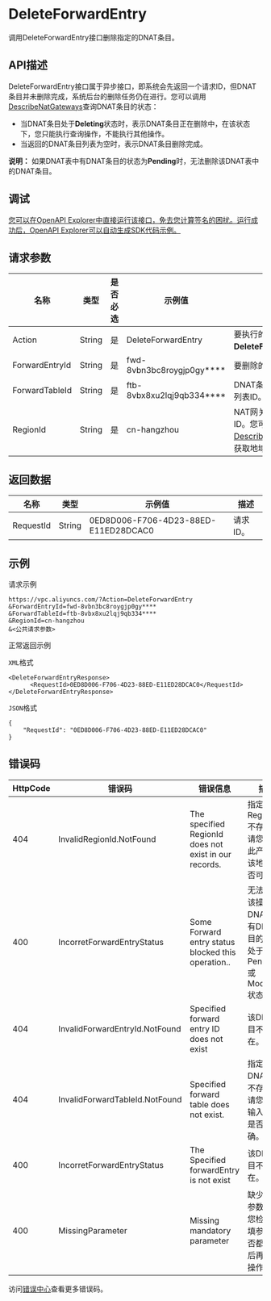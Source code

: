 # DeleteForwardEntry

调用DeleteForwardEntry接口删除指定的DNAT条目。

## API描述

DeleteForwardEntry接口属于异步接口，即系统会先返回一个请求ID，但DNAT条目并未删除完成，系统后台的删除任务仍在进行。您可以调用[DescribeNatGateways](~~36054~~)查询DNAT条目的状态：

-   当DNAT条目处于**Deleting**状态时，表示DNAT条目正在删除中，在该状态下，您只能执行查询操作，不能执行其他操作。
-   当返回的DNAT条目列表为空时，表示DNAT条目删除完成。

**说明：** 如果DNAT表中有DNAT条目的状态为**Pending**时，无法删除该DNAT表中的DNAT条目。

## 调试

[您可以在OpenAPI Explorer中直接运行该接口，免去您计算签名的困扰。运行成功后，OpenAPI Explorer可以自动生成SDK代码示例。](https://api.aliyun.com/#product=Vpc&api=DeleteForwardEntry&type=RPC&version=2016-04-28)

## 请求参数

|名称|类型|是否必选|示例值|描述|
|--|--|----|---|--|
|Action|String|是|DeleteForwardEntry|要执行的操作，取值：**DeleteForwardEntry**。 |
|ForwardEntryId|String|是|fwd-8vbn3bc8roygjp0gy\*\*\*\*|要删除的DNAT条目ID。 |
|ForwardTableId|String|是|ftb-8vbx8xu2lqj9qb334\*\*\*\*|DNAT条目所属的DNAT列表ID。 |
|RegionId|String|是|cn-hangzhou|NAT网关所在的地域ID。您可以通过调用[DescribeRegions](~~36063~~)接口获取地域ID。 |

## 返回数据

|名称|类型|示例值|描述|
|--|--|---|--|
|RequestId|String|0ED8D006-F706-4D23-88ED-E11ED28DCAC0|请求ID。 |

## 示例

请求示例

```
https://vpc.aliyuncs.com/?Action=DeleteForwardEntry
&ForwardEntryId=fwd-8vbn3bc8roygjp0gy****
&ForwardTableId=ftb-8vbx8xu2lqj9qb334****
&RegionId=cn-hangzhou
&<公共请求参数>
```

正常返回示例

`XML`格式

```
<DeleteForwardEntryResponse>
      <RequestId>0ED8D006-F706-4D23-88ED-E11ED28DCAC0</RequestId>
</DeleteForwardEntryResponse>
```

`JSON`格式

```
{ 
    "RequestId": "0ED8D006-F706-4D23-88ED-E11ED28DCAC0"
}
```

## 错误码

|HttpCode|错误码|错误信息|描述|
|--------|---|----|--|
|404|InvalidRegionId.NotFound|The specified RegionId does not exist in our records.|指定的 RegionId 不存在，请您检查此产品在该地域是否可用。|
|400|IncorretForwardEntryStatus|Some Forward entry status blocked this operation..|无法执行该操作。DNAT表中有DNAT条目的状态处于Pending或Modifying状态。|
|404|InvalidForwardEntryId.NotFound|Specified forward entry ID does not exist|该DNAT条目不存在。|
|404|InvalidForwardTableId.NotFound|Specified forward table does not exist.|指定的 DNAT 表不存在，请您检查输入参数是否正确。|
|400|IncorretForwardEntryStatus|The Specified forwardEntry is not exist|该DNAT条目不存在。|
|400|MissingParameter|Missing mandatory parameter|缺少必要参数，请您检查必填参数是否都已填后再进行操作。|

访问[错误中心](https://error-center.alibabacloud.com/status/product/Vpc)查看更多错误码。

